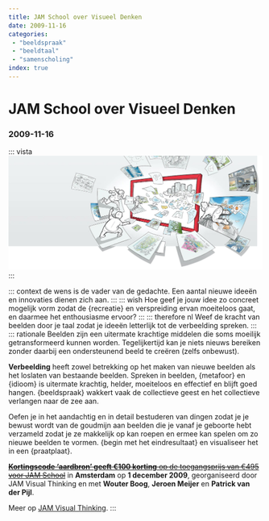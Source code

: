 ```yaml
---
title: JAM School over Visueel Denken
date: 2009-11-16
categories:
 - "beeldspraak"
 - "beeldtaal"
 - "samenscholing"
index: true
---
```


# JAM School over Visueel Denken
### 2009-11-16

::: vista
<img src="jam-home-page.jpg">
:::

::: context
de wens is de vader van de gedachte. Een aantal nieuwe ideeën en innovaties dienen zich aan.
:::
::: wish
Hoe geef je jouw idee zo concreet mogelijk vorm zodat de {recreatie} en verspreiding ervan moeiteloos gaat, en daarmee het enthousiasme ervoor?
:::
::: therefore nl
Weef de kracht van beelden door je taal zodat je ideeën letterlijk tot de verbeelding spreken.
:::
::: rationale
Beelden zijn een uitermate krachtige middelen die soms moeilijk getransformeerd kunnen worden. Tegelijkertijd kan je niets nieuws bereiken zonder daarbij een ondersteunend beeld te creëren (zelfs onbewust).

**Verbeelding** heeft zowel betrekking op het maken van nieuwe beelden als het loslaten van bestaande beelden.
Spreken in beelden, {metafoor} en {idioom} is uitermate krachtig, helder, moeiteloos en effectief en blijft goed hangen. {beeldspraak} wakkert vaak de collectieve geest en het collectieve verlangen naar de zee aan.

Oefen je in het aandachtig en in detail bestuderen van dingen zodat je je bewust wordt van de goudmijn aan beelden die je vanaf je geboorte hebt verzameld zodat je ze makkelijk op kan roepen en ermee kan spelen om zo nieuwe beelden te vormen. {begin met het eindresultaat} en visualiseer het in een {praatplaat}.

~~[**Kortingscode ‘aardbron’ geeft €100 korting** op de toegangsprijs van €495 voor JAM School](http://jamschool.eventbrite.com/)~~ in **Amsterdam** op **1 december 2009**, georganiseerd door JAM Visual Thinking en met **Wouter Boog**, **Jeroen Meijer** en **Patrick van der Pijl**.

Meer op [JAM Visual Thinking](https://jamvisualthinking.com).
:::
